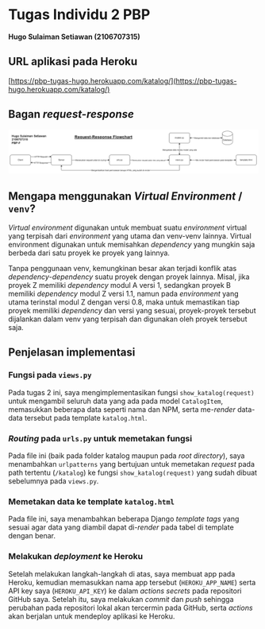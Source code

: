 # Tugas Individu 2 PBP
**Hugo Sulaiman Setiawan (2106707315)**

## URL aplikasi pada Heroku
[https://pbp-tugas-hugo.herokuapp.com/katalog/](https://pbp-tugas-hugo.herokuapp.com/katalog/)

## Bagan *request-response*
![Flowchart](./flowchart.png)

## Mengapa menggunakan *Virtual Environment* / ```venv```?
*Virtual environment* digunakan untuk membuat suatu *environment* virtual yang terpisah dari *environment* yang utama dan venv-venv lainnya. Virtual environment digunakan untuk memisahkan *dependency* yang mungkin saja berbeda dari satu proyek ke proyek yang lainnya.  

Tanpa penggunaan venv, kemungkinan besar akan terjadi konflik atas *dependency*-*dependency* suatu proyek dengan proyek lainnya. Misal, jika proyek Z memiliki *dependency* modul A versi 1, sedangkan proyek B memiliki *dependency* modul Z versi 1.1, namun pada *environment* yang utama terinstal modul Z dengan versi 0.8, maka untuk memastikan tiap proyek memiliki *dependency* dan versi yang sesuai, proyek-proyek tersebut dijalankan dalam venv yang terpisah dan digunakan oleh proyek tersebut saja. 

## Penjelasan implementasi
### Fungsi pada ```views.py```
Pada tugas 2 ini, saya mengimplementasikan fungsi ```show_katalog(request)``` untuk mengambil seluruh data yang ada pada model ```CatalogItem```, memasukkan beberapa data seperti nama dan NPM, serta me-*render* data-data tersebut pada template ```katalog.html```. 
### *Routing* pada ```urls.py``` untuk memetakan fungsi
Pada file ini (baik pada folder katalog maupun pada *root directory*), saya menambahkan ```urlpatterns``` yang bertujuan untuk memetakan *request* pada path tertentu (```/katalog```) ke fungsi ```show_katalog(request)``` yang sudah dibuat sebelumnya pada ```views.py```.
### Memetakan data ke template ```katalog.html```
Pada file ini, saya menambahkan beberapa Django *template tags* yang sesuai agar data yang diambil dapat di-*render* pada tabel di template dengan benar.
### Melakukan *deployment* ke Heroku
Setelah melakukan langkah-langkah di atas, saya membuat app pada Heroku, kemudian memasukkan nama app tersebut (```HEROKU_APP_NAME```) serta API key saya (```HEROKU_API_KEY```) ke dalam *actions secrets* pada repositori GitHub saya. Setelah itu, saya melakukan *commit* dan *push* sehingga perubahan pada repositori lokal akan tercermin pada GitHub, serta *actions* akan berjalan untuk mendeploy aplikasi ke Heroku.